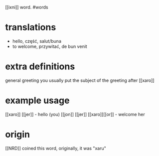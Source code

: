 [[ixni]] word.
#words
# translations
- hello, część, salut/buna
- to welcome, przywitać, de bun venit
# extra definitions
general greeting
you usually put the subject of the greeting after [[xaro]]
# example usage
[[xaro]] [[jer]] - hello (you)
[[jon]] [[jer]] [[xaro]][[or]] - welcome her 
# origin
[[NRD]] coined this word, originally, it was "xaru"